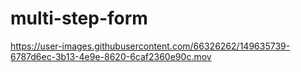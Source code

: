 # multi-step-form


https://user-images.githubusercontent.com/66326262/149635739-6787d6ec-3b13-4e9e-8620-6caf2360e90c.mov

